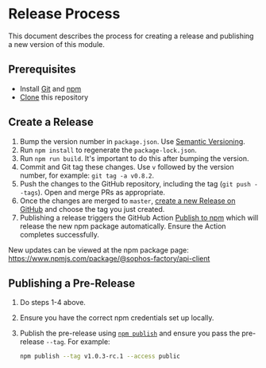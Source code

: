# Release Process

This document describes the process for creating a release and publishing a new version of this module.

## Prerequisites

- Install [Git](https://git-scm.com/downloads) and [npm](https://www.npmjs.com/)
- [Clone](https://docs.github.com/en/repositories/creating-and-managing-repositories/cloning-a-repository) this repository

## Create a Release

1. Bump the version number in `package.json`. Use [Semantic Versioning](https://semver.org).
2. Run `npm install` to regenerate the `package-lock.json`.
3. Run `npm run build`. It's important to do this after bumping the version.
4. Commit and Git tag these changes. Use `v` followed by the version number, for example: `git tag -a v0.8.2`.
5. Push the changes to the GitHub repository, including the tag (`git push --tags`). Open and merge PRs as appropriate.
6. Once the changes are merged to `master`, [create a new Release on GitHub](https://docs.github.com/en/repositories/releasing-projects-on-github/managing-releases-in-a-repository) and choose the tag you just created.
7. Publishing a release triggers the GitHub Action [Publish to npm](.github/workflows/release.yml) which will release the new npm package automatically. Ensure the Action completes successfully.

New updates can be viewed at the npm package page: https://www.npmjs.com/package/@sophos-factory/api-client

## Publishing a Pre-Release

1. Do steps 1-4 above.
2. Ensure you have the correct npm credentials set up locally.
3. Publish the pre-release using [`npm publish`](https://docs.npmjs.com/cli/v8/commands/npm-publish) and ensure you pass the pre-release `--tag`. For example:

    ```sh
    npm publish --tag v1.0.3-rc.1 --access public
    ```
